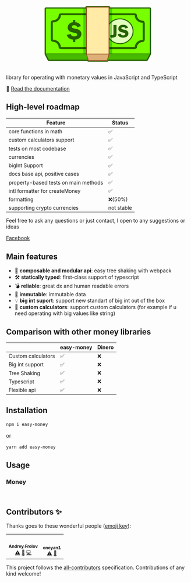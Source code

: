 <div align="center" text-align="center">
  <img src="./logo.png" align="center"
     alt="Storeon logo by Anton Lovchikov" width="300" height="159"></img>     
     <br></br>
</div>


library for operating with monetary values in JavaScript and TypeScript

📖 [Read the documentation](https://easy-money.now.sh/docs/introduction/getting-started)

## High-level roadmap

| Feature                              | Status     |
| ------------------------------------ | ---------- |
| core functions in math               | ✅          |
| custom calculators support           | ✅          |
| tests on most codebase               | ✅          |
| currencies                           | ✅          |
| bigInt Support                       | ✅          |
| docs base api, positive cases        | ✅          |
| property-based tests on main methods | ✅          |
| intl formatter for createMoney       | ✅          |
| formatting                           | ❌(50%)     |
| supporting crypto currencies         | not stable |

Feel free to ask any questions or just contact, I open to any suggestions or ideas

[Facebook](https://www.facebook.com/andrey.frolov.94617)

## Main features

- 🎁 **composable and modular api**: easy tree shaking with webpack
- 🛠 **statically typed**: first-class support of typescript
- 💣 **reliable**: great dx and human readable errors
- 🎁 **immutable**: immutable data
- 💡 **big int suport**: support new standart of big int out of the box
- 🧮 **custom calculators**: support custom calculators (for example if u need operating with big values like string) 

## Comparison with other money libraries

|                    | easy-money | Dinero |
| ------------------ | ---------- | ------ |
| Custom calculators | ✅          | ❌      |
| Big int support    | ✅          | ❌      |
| Tree Shaking       | ✅          | ❌      |
| Typescript         | ✅          | ❌      |
| Flexible api       | ✅          | ❌      |

## Installation

```sh
npm i easy-money
```

or

```sh
yarn add easy-money
```

## Usage


### Money
```js

```
```js

```

## Contributors ✨

Thanks goes to these wonderful people ([emoji key](https://allcontributors.org/docs/en/emoji-key)):

<!-- ALL-CONTRIBUTORS-LIST:START - Do not remove or modify this section -->
<!-- prettier-ignore-start -->
<!-- markdownlint-disable -->
<table>
  <tr>
    <td align="center"><a href="https://www.linkedin.com/in/andrey-frolov-3b8579155/"><img src="https://avatars1.githubusercontent.com/u/30667180?v=4" width="100px;" alt=""/><br /><sub><b>Andrey Frolov</b></sub></a><br /><a href="https://github.com/frolovdev/easy-money/commits?author=frolovdev" title="Tests">⚠️</a> <a href="https://github.com/frolovdev/easy-money/commits?author=frolovdev" title="Documentation">📖</a> <a href="https://github.com/frolovdev/easy-money/commits?author=frolovdev" title="Code">💻</a></td>
    <td align="center"><a href="https://github.com/oneyan1"><img src="https://avatars1.githubusercontent.com/u/45971627?v=4" width="100px;" alt=""/><br /><sub><b>oneyan1</b></sub></a><br /><a href="https://github.com/frolovdev/easy-money/commits?author=oneyan1" title="Tests">⚠️</a> <a href="https://github.com/frolovdev/easy-money/commits?author=oneyan1" title="Documentation">📖</a></td>
  </tr>
</table>

<!-- markdownlint-enable -->
<!-- prettier-ignore-end -->
<!-- ALL-CONTRIBUTORS-LIST:END -->

This project follows the [all-contributors](https://github.com/all-contributors/all-contributors) specification. Contributions of any kind welcome!